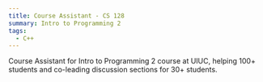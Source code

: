 ```yaml
---
title: Course Assistant - CS 128
summary: Intro to Programming 2
tags:
  - C++
---
```


Course Assistant for Intro to Programming 2 course at UIUC, helping 100+ students and co-leading discussion sections for 30+ students.
